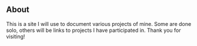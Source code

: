 ## About
This is a site I will use to document various projects of mine. Some are done solo, others will be links to projects I have participated in. Thank you for visiting!
